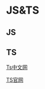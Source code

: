 # JS&TS

## JS

## TS

[Ts中文网](https://www.tslang.cn/#download-links)

[TS官网](https://www.typescriptlang.org/)
